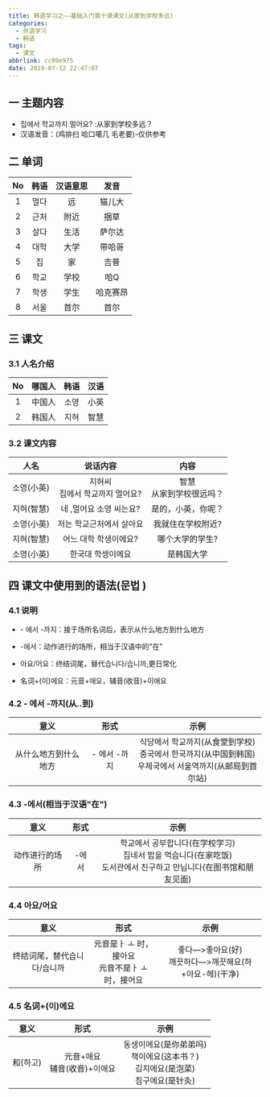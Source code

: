 ```yaml
---
title: 韩语学习之——基础入门第十课课文(从家到学校多远)
categories:
  - 外语学习
  - 韩语
tags:
  - 课文
abbrlink: cc09e975
date: 2019-07-12 22:47:07
---
```


## 一 主题内容

- 집에서 학교까지 멀어요? :从家到学校多远？
- 汉语发音：(鸡排扫 哈口噶几 毛老要)-仅供参考

<!--more-->


## 二 单词

|  No  | 韩语 | 汉语意思 |   发音   |
| :--: | :--: | :------: | :------: |
|  1   | 멀다 |    远    |  猫儿大  |
|  2   | 근처 |   附近   |   捆草   |
|  3   | 살다 |   生活   |  萨尔达  |
|  4   | 대학 |   大学   |  带哈哥  |
|  5   |  집  |    家    |   吉普   |
|  6   | 학교 |   学校   |   哈Q    |
|  7   | 학생 |   学生   | 哈克赛昂 |
|  8   | 서울 |   首尔   |   首尔   |

## 三 课文

### 3.1 人名介绍

|  No  | 哪国人 | 韩语 | 汉语 |
| :--: | :----: | :--: | :--: |
|  1   | 中国人 | 소영 | 小英 |
|  2   | 韩国人 | 지혀 | 智慧 |

### 3.2 课文内容

|    人名    |              说话内容               |            内容             |
| :--------: | :---------------------------------: | :-------------------------: |
| 소영(小英) | 지혀씨<br/> 집에서 학교까지 멀어요? | 智慧<br/>从家到学校很远吗？ |
| 지혀(智慧) |       네 ,멀어요 소영 씨는요?       |     是的，小英，你呢？      |
| 소영(小英) |      저는 학교근처에서 살아요       |      我就住在学校附近?      |
| 지혀(智慧) |        어느 대학 학생이에요?        |       哪个大学的学生?       |
| 소영(小英) |          한국대 학셍이에요          |         是韩国大学          |

## 四 课文中使用到的语法(문법 )

### 4.1 说明

- \- 에서 -까지：接于场所名词后，表示从什么地方到什么地方

- -에서：动作进行的场所，相当于汉语中的"在"

- 아요/어요：终结词尾，替代습니다/습니까,更日常化

- 名词+(이)에요：元音+애요，辅音(收音)+이애요 

  

### 4.2 - 에서 -까지(从..到)

|         意义         |     形式     |                             示例                             |
| :------------------: | :----------: | :----------------------------------------------------------: |
| 从什么地方到什么地方 | - 에서 -까지 | 식당에서 학교까지(从食堂到学校)<br/>중국에서 한국까지(从中国到韩国)<br/>우체국에서 서울역까지(从邮局到首尔站)<br/> |

### 4.3 -에서(相当于汉语"在")

|      意义      | 形式  |                             示例                             |
| :------------: | :---: | :----------------------------------------------------------: |
| 动作进行的场所 | -에서 | 학교에서 공부합니다(在学校学习)<br/>집네서 밥을 먹습니다(在家吃饭)<br/>도서관에서 친구하고 만닙니다(在图书馆和朋友见面)<br/> |

### 4.4 아요/어요

|            意义             |                           形式                            |                             示例                             |
| :-------------------------: | :-------------------------------------------------------: | :----------------------------------------------------------: |
| 终结词尾，替代습니다/습니까 | 元音是ㅏ ㅗ 时，接아요<br/>元音不是ㅏ ㅗ 时，接어요 <br/> | 좋다—>좋아요(好)<br/>깨끗하다—>깨끗해요(하+아요-헤)(干净)<br/> |

### 4.5  名词+(이)에요

|   意义   |              形式               |                             示例                             |
| :------: | :-----------------------------: | :----------------------------------------------------------: |
| 和(하고) | 元音+애요<br/>辅音(收音)+이애요 | 동생이에요(是你弟弟吗)<br/>책이에요(这本书？)<br/>김치에요(是泡菜)<br/>침구에요(是针灸)<br/> |